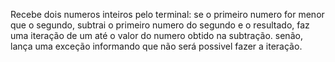Recebe dois numeros inteiros pelo terminal: se o primeiro numero for menor que o segundo, subtrai o primeiro numero do segundo e o resultado, faz uma iteração de um até o valor do numero obtido na subtração.
senão, lança uma exceção informando que não será possivel fazer a iteração.

